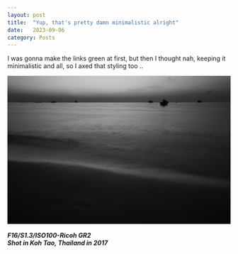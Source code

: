 ```yaml
---
layout: post
title:  "Yup, that's pretty damn minimalistic alright"
date:   2023-09-06
category: Posts
---
```



I was gonna make the links green at first, but then I thought nah, keeping it minimalistic and all, so I axed that styling too ..

![p1](../../img/2023-09-06_1.jpg)

***F16/S1.3/ISO100-Ricoh GR2  
Shot in Koh Tao, Thailand in 2017***